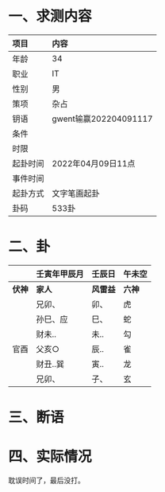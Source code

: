 # 一、求测内容

| 项目     | 内容                  |
| :------- | :-------------------- |
| 年龄     | 34                    |
| 职业     | IT                    |
| 性别     | 男                    |
| 策项     | 杂占                  |
| 钥语     | gwent输赢202204091117 |
| 条件     |                       |
| 时限     |                       |
| 起卦时间 | 2022年04月09日11点    |
| 事件时间 |                       |
| 起卦方式 | 文字笔画起卦          |
| 卦码     | 533卦                 |

# 二、卦

|                | 壬寅年甲辰月   | 壬辰日           | 午未空         |
| :------------- | :------------- | :--------------- | :------------- |
| **伏神** | **家人** | **风雷益** | **六神** |
|                | 兄卯、         | 卯、             | 虎             |
|                | 孙巳、应       | 巳、             | 蛇             |
|                | 财未..         | 未..             | 勾             |
| 官酉           | 父亥○         | 辰..             | 雀             |
|                | 财丑..巽       | 寅..             | 龙             |
|                | 兄卯、         | 子、             | 玄             |

# 三、断语

# 四、实际情况

耽误时间了，最后没打。
